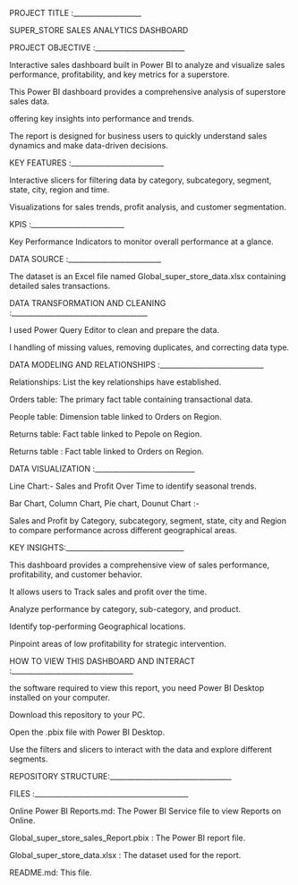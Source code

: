 PROJECT TITLE :___________________

SUPER_STORE SALES ANALYTICS DASHBOARD

PROJECT OBJECTIVE :_________________________

Interactive sales dashboard built in Power BI to analyze and visualize sales performance, profitability, and key metrics for a superstore.

This Power BI dashboard provides a comprehensive analysis of superstore sales data.

offering key insights into performance and trends.

The report is designed for business users to quickly understand sales dynamics and make data-driven decisions.

KEY FEATURES :__________________________

Interactive slicers for filtering data by category, subcategory, segment, state, city, region and time.

Visualizations for sales trends, profit analysis, and customer segmentation.

KPIS :__________________________

Key Performance Indicators to monitor overall performance at a glance.

DATA SOURCE :__________________________

The dataset is an Excel file named Global_super_store_data.xlsx containing detailed sales transactions.

DATA TRANSFORMATION AND CLEANING :______________________________________

I used Power Query Editor to clean and prepare the data.

I handling of missing values, removing duplicates, and correcting data type.

DATA MODELING AND RELATIONSHIPS :_____________________________

Relationships: List the key relationships have established.

Orders table: The primary fact table containing transactional data.

People table: Dimension table linked to Orders on Region.

Returns table: Fact table linked to Pepole on Region.

Returns table : Fact table linked to Orders on Region.

DATA VISUALIZATION :____________________________

Line Chart:- Sales and Profit Over Time to identify seasonal trends.

Bar Chart, Column Chart, Pie chart, Dounut Chart :-

Sales and Profit by Category, subcategory, segment, state, city and Region to compare performance across different geographical areas.

KEY INSIGHTS:_________________________________

This dashboard provides a comprehensive view of sales performance, profitability, and customer behavior.

It allows users to ​Track sales and profit over the time.

Analyze performance by category, sub-category, and product.

Identify top-performing Geographical locations.

Pinpoint areas of low profitability for strategic intervention.

HOW TO VIEW THIS DASHBOARD AND INTERACT :__________________________________

the software required to view this report, you need Power BI Desktop installed on your computer.

Download this repository to your PC.

Open the .pbix file with Power BI Desktop.

Use the filters and slicers to interact with the data and explore different segments.

REPOSITORY STRUCTURE:__________________________________

FILES :___________________________________________

Online Power BI Reports.md: The Power BI Service file to view Reports on Online.

Global_super_store_sales_Report.pbix : The Power BI report file.

Global_super_store_data.xlsx : The dataset used for the report.

README.md: This file.
